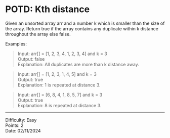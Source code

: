 # POTD: Kth distance

Given an unsorted array arr and a number k which is smaller than the size of the array. Return true if the array contains any duplicate within k distance throughout the array else false.

Examples:

>Input: arr[] = [1, 2, 3, 4, 1, 2, 3, 4] and k = 3\
>Output: false\
>Explanation: All duplicates are more than k distance away.

>Input: arr[] = [1, 2, 3, 1, 4, 5] and k = 3\
>Output: true\
>Explanation: 1 is repeated at distance 3.

>Input: arr[] = [6, 8, 4, 1, 8, 5, 7] and k = 3\
>Output: true\
>Explanation: 8 is repeated at distance 3.

<hr>

Difficulty: Easy\
Points: 2\
Date: 02/11/2024
